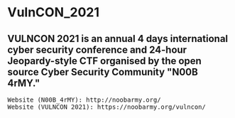 # VulnCON_2021


## VULNCON 2021 is an annual 4 days international cyber security conference and 24-hour Jeopardy-style CTF organised by the open source Cyber Security Community "N00B 4rMY."

<pre>
Website (N00B_4rMY): http://noobarmy.org/ 
Website (VULNCON 2021): https://noobarmy.org/vulncon/
</pre>
